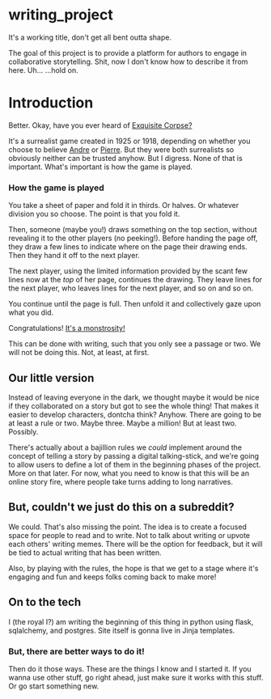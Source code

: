 # writing_project
It's a working title, don't get all bent outta shape.

The goal of this project is to provide a platform for authors to engage in collaborative storytelling.  Shit, now I don't know how to describe it from here.  Uh...         ...hold on.


# Introduction

Better.  Okay, have you ever heard of [Exquisite Corpse?](https://en.wikipedia.org/wiki/Exquisite_corpse) 

It's a surrealist game created in 1925 or 1918, depending on whether you choose to believe [Andre](https://en.wikipedia.org/wiki/Andr%C3%A9_Breton) or [Pierre](https://en.wikipedia.org/wiki/Pierre_Reverdy).  But they were both surrealists so obviously neither can be trusted anyhow.  But I digress.  None of that is important.  What's important is how the game is played.

### How the game is played

You take a sheet of paper and fold it in thirds.  Or halves.  Or whatever division you so choose.  The point is that you fold it.

Then, someone (maybe you!) draws something on the top section, without revealing it to the other players (no peeking!).  Before handing the page off, they draw a few lines to indicate where on the page their drawing ends. Then they hand it off to the next player.

The next player, using the limited information provided by the scant few lines now at the *top* of her page, continues the drawing.  They leave lines for the next player, who leaves lines for the next player, and so on and so on.

You continue until the page is full.  Then unfold it and collectively gaze upon what you did.

Congratulations! [It's a monstrosity!](https://upload.wikimedia.org/wikipedia/commons/thumb/6/6e/Andr%C3%A8_breton%2C_marcel_duhamel%2C_max_morise_e_yves_tanguy%2C_cadavre_exquis%2C_1928_%28galerie_1900-2000_parigi%29_02.jpg/800px-Andr%C3%A8_breton%2C_marcel_duhamel%2C_max_morise_e_yves_tanguy%2C_cadavre_exquis%2C_1928_%28galerie_1900-2000_parigi%29_02.jpg)

This can be done with writing, such that you only see a passage or two.  We will not be doing this.  Not, at least, at first.

## Our little version

Instead of leaving everyone in the dark, we thought maybe it would be nice if they collaborated on a story but got to see the whole thing!  That makes it easier to develop characters, dontcha think?  Anyhow.  There are going to be at least a rule or two.  Maybe three.  Maybe a million!  But at least two. Possibly.

There's actually about a bajillion rules we *could* implement around the concept of telling a story by passing a digital talking-stick, and we're going to allow users to define a lot of them in the beginning phases of the project.  More on that later.  For now, what you need to know is that this will be an online story fire, where people take turns adding to long narratives.

## But, couldn't we just do this on a subreddit?

We could.  That's also missing the point.  The idea is to create a focused space for people to read and to write.  Not to talk about writing or upvote each others' writing memes.  There will be the option for feedback, but it will be tied to actual writing that has been written.

Also, by playing with the rules, the hope is that we get to a stage where it's engaging and fun and keeps folks coming back to make more!

## On to the tech

I (the royal I?) am writing the beginning of this thing in python using flask, sqlalchemy, and postgres.  Site itself is gonna live in Jinja templates.

### But, there are better ways to do it!

Then do it those ways.  These are the things I know and I started it.  If you wanna use other stuff, go right ahead, just make sure it works with this stuff.  Or go start something new.
